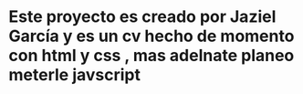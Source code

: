 # Este proyecto es creado por Jaziel García y es un cv hecho de momento con html y css , mas adelnate planeo meterle javscript
